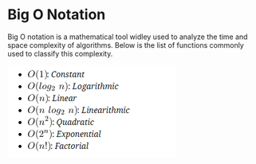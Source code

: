 # Big O Notation

Big O notation is a mathematical tool widley used to analyze the time and space complexity of algorithms. Below is the list of functions commonly used to classify this complexity.

![alt text](https://github.com/sam623/python_algorithms_and_data_structures/blob/main/Big_O_Notation/Images/Big_O_functions.png)

